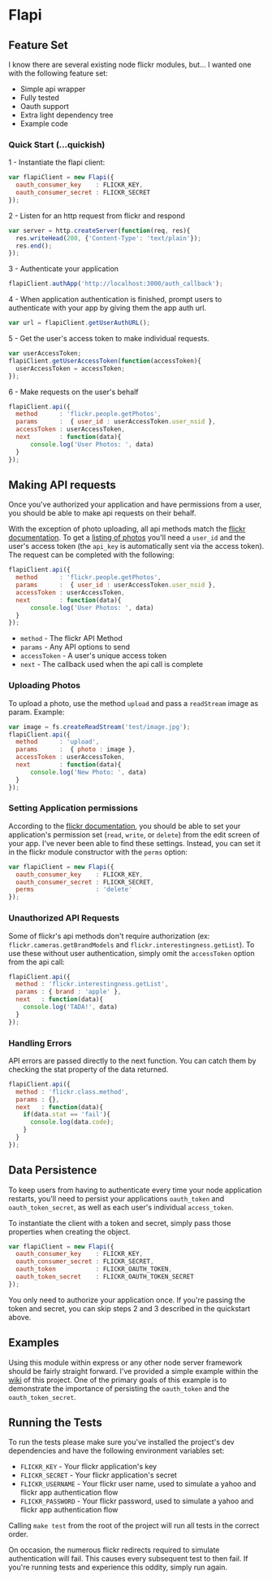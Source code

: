 # Flapi

## Feature Set
I know there are several existing node flickr modules, but... I wanted one with the following feature set:

* Simple api wrapper
* Fully tested
* Oauth support
* Extra light dependency tree
* Example code


### Quick Start (...quickish)
1 - Instantiate the flapi client:
``` javascript
var flapiClient = new Flapi({
  oauth_consumer_key    : FLICKR_KEY,
  oauth_consumer_secret : FLICKR_SECRET
});
```

2 - Listen for an http request from flickr and respond
``` javascript
var server = http.createServer(function(req, res){
  res.writeHead(200, {'Content-Type': 'text/plain'});
  res.end();
});
```

3 - Authenticate your application
``` javascript
flapiClient.authApp('http://localhost:3000/auth_callback');
```

4 - When application authentication is finished, prompt users to authenticate with your app by giving them the app auth url.
``` javascript
var url = flapiClient.getUserAuthURL();
```

5 - Get the user's access token to make individual requests.
``` javascript
var userAccessToken;
flapiClient.getUserAccessToken(function(accessToken){
  userAccessToken = accessToken;
});
```

6 - Make requests on the user's behalf
``` javascript
flapiClient.api({
  method      : 'flickr.people.getPhotos',
  params      :  { user_id : userAccessToken.user_nsid },
  accessToken : userAccessToken,
  next        : function(data){
      console.log('User Photos: ', data)
  }
});
```



## Making API requests
Once you've authorized your application and have permissions from a user, you should be able to make api requests on their behalf.

With the exception of photo uploading, all api methods match the [flickr documentation](http://www.flickr.com/services/api/). To get a [listing of photos](http://www.flickr.com/services/api/flickr.people.getPhotos.html) you'll need a `user_id` and the user's access token (the `api_key` is automatically sent via the access token). The request can be completed with the following:

``` javascript
flapiClient.api({
  method      : 'flickr.people.getPhotos',
  params      :  { user_id : userAccessToken.user_nsid },
  accessToken : userAccessToken,
  next        : function(data){
      console.log('User Photos: ', data)
  }
});
```

* `method` - The flickr API Method
* `params` - Any API options to send
* `accessToken` - A user's unique access token
* `next` - The callback used when the api call is complete


### Uploading Photos
To upload a photo, use the method `upload` and pass a `readStream` image as param. Example:

``` javascript
var image = fs.createReadStream('test/image.jpg');
flapiClient.api({
  method      : 'upload',
  params      :  { photo : image },
  accessToken : userAccessToken,
  next        : function(data){
      console.log('New Photo: ', data)
  }
});
```


### Setting Application permissions
According to the [flickr documentation](http://www.flickr.com/services/api/), you should be able to set your application's permission set (`read`, `write`, or `delete`) from the edit screen of your app. I've never been able to find these settings. Instead, you can set it in the flickr module constructor with the `perms` option:

``` javascript
var flapiClient = new Flapi({
  oauth_consumer_key    : FLICKR_KEY,
  oauth_consumer_secret : FLICKR_SECRET,
  perms                 : 'delete'
});
```


### Unauthorized API Requests
Some of flickr's api methods don't require authorization (ex: `flickr.cameras.getBrandModels` and `flickr.interestingness.getList`). To use these without user authentication, simply omit the `accessToken` option from the api call:

``` javascript
flapiClient.api({
  method : 'flickr.interestingness.getList',
  params : { brand : 'apple' },
  next   : function(data){
    console.log('TADA!', data)
  }
});
```


### Handling Errors
API errors are passed directly to the next function. You can catch them by checking the stat property of the data returned.
``` javascript
flapiClient.api({
  method : 'flickr.class.method',
  params : {},
  next   : function(data){
    if(data.stat == 'fail'){
      console.log(data.code);
    }
  }
});
```



## Data Persistence 
To keep users from having to authenticate every time your node application restarts, you'll need to persist your applications `oauth_token` and `oauth_token_secret`, as well as each user's individual `access_token`.

To instantiate the client with a token and secret, simply pass those properties when creating the object.

``` javascript
var flapiClient = new Flapi({
  oauth_consumer_key    : FLICKR_KEY,
  oauth_consumer_secret : FLICKR_SECRET,
  oauth_token           : FLICKR_OAUTH_TOKEN,
  oauth_token_secret    : FLICKR_OAUTH_TOKEN_SECRET
});
```

You only need to authorize your application once. If you're passing the token and secret, you can skip steps 2 and 3 described in the quickstart above.



## Examples
Using this module within express or any other node server framework should be fairly straight forward. I've provided a simple example within the [wiki](https://github.com/joelongstreet/flapi/wiki/Simple-Express-Example) of this project. One of the primary goals of this example is to demonstrate the importance of persisting the `oauth_token` and the `oauth_token_secret`.



## Running the Tests
To run the tests please make sure you've installed the project's dev dependencies and have the following environment variables set:

* `FLICKR_KEY` - Your flickr application's key
* `FLICKR_SECRET` - Your flickr application's secret
* `FLICKR_USERNAME` - Your flickr user name, used to simulate a yahoo and flickr app authentication flow
* `FLICKR_PASSWORD` - Your flickr password, used to simulate a yahoo and flickr app authentication flow

Calling `make test` from the root of the project will run all tests in the correct order.

On occasion, the numerous flickr redirects required to simulate authentication will fail. This causes every subsequent test to then fail. If you're running tests and experience this oddity, simply run again.